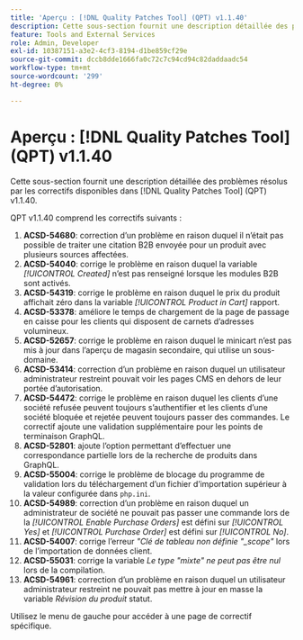 ```yaml
---
title: 'Aperçu : [!DNL Quality Patches Tool] (QPT) v1.1.40'
description: Cette sous-section fournit une description détaillée des problèmes résolus par les correctifs disponibles dans [!DNL Quality Patches Tool] (QPT) v1.1.40.
feature: Tools and External Services
role: Admin, Developer
exl-id: 10387151-a3e2-4cf3-8194-d1be859cf29e
source-git-commit: dccb8dde1666fa0c72c7c94cd94c82daddaadc54
workflow-type: tm+mt
source-wordcount: '299'
ht-degree: 0%

---
```


# Aperçu : [!DNL Quality Patches Tool] (QPT) v1.1.40

Cette sous-section fournit une description détaillée des problèmes résolus par les correctifs disponibles dans [!DNL Quality Patches Tool] (QPT) v1.1.40.

QPT v1.1.40 comprend les correctifs suivants :

1. **ACSD-54680**: correction d’un problème en raison duquel il n’était pas possible de traiter une citation B2B envoyée pour un produit avec plusieurs sources affectées.
1. **ACSD-54040**: corrige le problème en raison duquel la variable *[!UICONTROL Created]* n’est pas renseigné lorsque les modules B2B sont activés.
1. **ACSD-54319**: corrige le problème en raison duquel le prix du produit affichait zéro dans la variable *[!UICONTROL Product in Cart]* rapport.
1. **ACSD-53378**: améliore le temps de chargement de la page de passage en caisse pour les clients qui disposent de carnets d’adresses volumineux.
1. **ACSD-52657**: corrige le problème en raison duquel le minicart n’est pas mis à jour dans l’aperçu de magasin secondaire, qui utilise un sous-domaine.
1. **ACSD-53414**: correction d’un problème en raison duquel un utilisateur administrateur restreint pouvait voir les pages CMS en dehors de leur portée d’autorisation.
1. **ACSD-54472**: corrige le problème en raison duquel les clients d’une société refusée peuvent toujours s’authentifier et les clients d’une société bloquée et rejetée peuvent toujours passer des commandes. Le correctif ajoute une validation supplémentaire pour les points de terminaison GraphQL.
1. **ACSD-52801**: ajoute l’option permettant d’effectuer une correspondance partielle lors de la recherche de produits dans GraphQL.
1. **ACSD-55004**: corrige le problème de blocage du programme de validation lors du téléchargement d’un fichier d’importation supérieur à la valeur configurée dans `php.ini`.
1. **ACSD-54989**: correction d’un problème en raison duquel un administrateur de société ne pouvait pas passer une commande lors de la *[!UICONTROL Enable Purchase Orders]* est défini sur *[!UICONTROL Yes]* et *[!UICONTROL Purchase Order]* est défini sur *[!UICONTROL No]*.
1. **ACSD-54007**: corrige l’erreur *&quot;Clé de tableau non définie &quot;_scope&quot;* lors de l’importation de données client.
1. **ACSD-55031**: corrige la variable *Le type &quot;mixte&quot; ne peut pas être nul* lors de la compilation.
1. **ACSD-54961**: correction d’un problème en raison duquel un utilisateur administrateur restreint ne pouvait pas mettre à jour en masse la variable *Révision du produit* statut.

Utilisez le menu de gauche pour accéder à une page de correctif spécifique.
